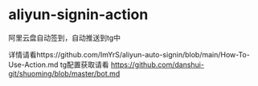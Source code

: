 # aliyun-signin-action
阿里云盘自动签到，自动推送到tg中

详情请看https://github.com/ImYrS/aliyun-auto-signin/blob/main/How-To-Use-Action.md
tg配置获取请看 https://github.com/danshui-git/shuoming/blob/master/bot.md


